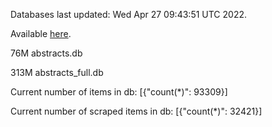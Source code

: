 Databases last updated: Wed Apr 27 09:43:51 UTC 2022. 

Available [here](https://github.com/cbeauhilton/ash-db/releases).


76M	abstracts.db

313M	abstracts_full.db

Current number of items in db:
[{"count(*)": 93309}]

Current number of scraped items in db:
[{"count(*)": 32421}]
